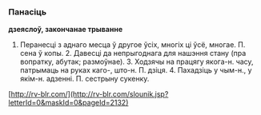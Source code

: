 ### Панасіць
**дзеяслоў, закончанае трыванне**

1. Перанесці з аднаго месца ў другое ўсіх, многіх ці ўсё, многае. П. сена ў копы. 2. Давесці да непрыгоднага для нашэння стану (пра вопратку, абутак; размоўнае). 3. Ходзячы на працягу якога-н. часу, патрымаць на руках каго-, што-н. П. дзіця. 4. Пахадзіць у чым-н., у якім-н. адзенні. П. сестрыну сукенку.

<a rel="author">[http://rv-blr.com/](http://rv-blr.com/slounik.jsp?letterId=0&maskId=0&pageId=2132)</a>
